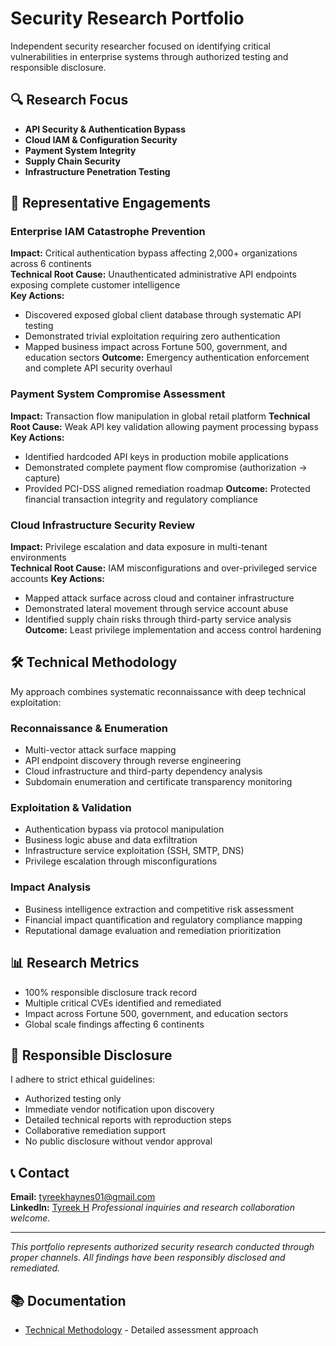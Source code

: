 # Security Research Portfolio

Independent security researcher focused on identifying critical vulnerabilities in enterprise systems through authorized testing and responsible disclosure.

## 🔍 Research Focus

- **API Security & Authentication Bypass**
- **Cloud IAM & Configuration Security** 
- **Payment System Integrity**
- **Supply Chain Security**
- **Infrastructure Penetration Testing**

## 🚀 Representative Engagements

### Enterprise IAM Catastrophe Prevention
**Impact:** Critical authentication bypass affecting 2,000+ organizations across 6 continents  
**Technical Root Cause:** Unauthenticated administrative API endpoints exposing complete customer intelligence  
**Key Actions:** 
- Discovered exposed global client database through systematic API testing
- Demonstrated trivial exploitation requiring zero authentication
- Mapped business impact across Fortune 500, government, and education sectors
**Outcome:** Emergency authentication enforcement and complete API security overhaul

### Payment System Compromise Assessment  
**Impact:** Transaction flow manipulation in global retail platform
**Technical Root Cause:** Weak API key validation allowing payment processing bypass
**Key Actions:**
- Identified hardcoded API keys in production mobile applications
- Demonstrated complete payment flow compromise (authorization → capture)
- Provided PCI-DSS aligned remediation roadmap
**Outcome:** Protected financial transaction integrity and regulatory compliance

### Cloud Infrastructure Security Review
**Impact:** Privilege escalation and data exposure in multi-tenant environments  
**Technical Root Cause:** IAM misconfigurations and over-privileged service accounts
**Key Actions:**
- Mapped attack surface across cloud and container infrastructure
- Demonstrated lateral movement through service account abuse
- Identified supply chain risks through third-party service analysis
**Outcome:** Least privilege implementation and access control hardening

## 🛠️ Technical Methodology

My approach combines systematic reconnaissance with deep technical exploitation:

### Reconnaissance & Enumeration
- Multi-vector attack surface mapping
- API endpoint discovery through reverse engineering
- Cloud infrastructure and third-party dependency analysis
- Subdomain enumeration and certificate transparency monitoring

### Exploitation & Validation  
- Authentication bypass via protocol manipulation
- Business logic abuse and data exfiltration
- Infrastructure service exploitation (SSH, SMTP, DNS)
- Privilege escalation through misconfigurations

### Impact Analysis
- Business intelligence extraction and competitive risk assessment
- Financial impact quantification and regulatory compliance mapping
- Reputational damage evaluation and remediation prioritization

## 📊 Research Metrics

- 100% responsible disclosure track record
- Multiple critical CVEs identified and remediated  
- Impact across Fortune 500, government, and education sectors
- Global scale findings affecting 6 continents

## 🔐 Responsible Disclosure

I adhere to strict ethical guidelines:
- Authorized testing only
- Immediate vendor notification upon discovery
- Detailed technical reports with reproduction steps
- Collaborative remediation support
- No public disclosure without vendor approval

## 📞 Contact

**Email:** tyreekhaynes01@gmail.com  
**LinkedIn:** [Tyreek H](https://www.linkedin.com/in/tyreek-haynes)
*Professional inquiries and research collaboration welcome.*

---

*This portfolio represents authorized security research conducted through proper channels. All findings have been responsibly disclosed and remediated.*

## 📚 Documentation

- [Technical Methodology](METHODOLOGY.md) - Detailed assessment approach
